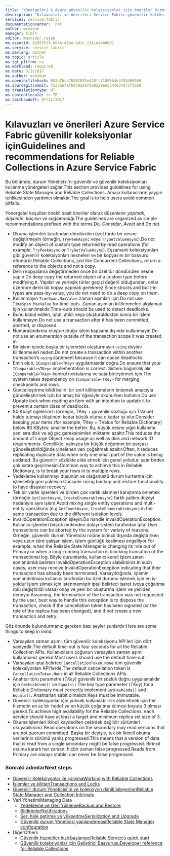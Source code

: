 ```yaml
---
title: "Yönergeleri & Azure güvenilir koleksiyonlar için öneriler hizmeti doku | Microsoft Docs"
description: "Kılavuzları ve önerileri Service Fabric güvenilir koleksiyonları kullanma"
services: service-fabric
documentationcenter: .net
author: mcoskun
manager: timlt
editor: masnider,rajak
ms.assetid: 62857523-604b-434e-bd1c-2141ea4b00d1
ms.service: service-fabric
ms.devlang: dotnet
ms.topic: article
ms.tgt_pltfrm: na
ms.workload: required
ms.date: 5/3/2017
ms.author: mcoskun
ms.openlocfilehash: 053a7bca76362035e428fc11806b3e4f83d00946
ms.sourcegitcommit: f537befafb079256fba0529ee554c034d73f36b0
ms.translationtype: MT
ms.contentlocale: tr-TR
ms.lasthandoff: 07/11/2017
---
```

# <a name="guidelines-and-recommendations-for-reliable-collections-in-azure-service-fabric"></a><span data-ttu-id="72566-103">Kılavuzları ve önerileri Azure Service Fabric güvenilir koleksiyonlar için</span><span class="sxs-lookup"><span data-stu-id="72566-103">Guidelines and recommendations for Reliable Collections in Azure Service Fabric</span></span>
<span data-ttu-id="72566-104">Bu bölümde, durum Yöneticisi'ni güvenilir ve güvenilir koleksiyonları kullanma yönergeleri sağlar.</span><span class="sxs-lookup"><span data-stu-id="72566-104">This section provides guidelines for using Reliable State Manager and Reliable Collections.</span></span> <span data-ttu-id="72566-105">Amacı kullanıcıların yaygın tehlikesinden yardımcı olmaktır.</span><span class="sxs-lookup"><span data-stu-id="72566-105">The goal is to help users avoid common pitfalls.</span></span>

<span data-ttu-id="72566-106">Yönergeler koşulları önekli basit öneriler olarak düzenlenir *yapmak*, *düşünün*, *kaçının* ve *sağlamadığı*.</span><span class="sxs-lookup"><span data-stu-id="72566-106">The guidelines are organized as simple recommendations prefixed with the terms *Do*, *Consider*, *Avoid* and *Do not*.</span></span>

* <span data-ttu-id="72566-107">Okuma işlemleri tarafından döndürülen özel türde bir nesne değiştirmeyin (örneğin, `TryPeekAsync` veya `TryGetValueAsync`).</span><span class="sxs-lookup"><span data-stu-id="72566-107">Do not modify an object of custom type returned by read operations (for example, `TryPeekAsync` or `TryGetValueAsync`).</span></span> <span data-ttu-id="72566-108">Eşzamanlı koleksiyonları gibi güvenilir koleksiyonları nesneleri ve bir kopyasını bir başvuru döndürür.</span><span class="sxs-lookup"><span data-stu-id="72566-108">Reliable Collections, just like Concurrent Collections, return a reference to the objects and not a copy.</span></span>
* <span data-ttu-id="72566-109">Derin kopyalama değiştirmeden önce bir özel tür döndürülen nesne yapın.</span><span class="sxs-lookup"><span data-stu-id="72566-109">Do deep copy the returned object of a custom type before modifying it.</span></span> <span data-ttu-id="72566-110">Yapılar ve yerleşik türler geçişi değerli olduğundan, onlar üzerinde derin bir kopya yapmak gerekmez.</span><span class="sxs-lookup"><span data-stu-id="72566-110">Since structs and built-in types are pass-by-value, you do not need to do a deep copy on them.</span></span>
* <span data-ttu-id="72566-111">Kullanmayın `TimeSpan.MaxValue` zaman aşımları için.</span><span class="sxs-lookup"><span data-stu-id="72566-111">Do not use `TimeSpan.MaxValue` for time-outs.</span></span> <span data-ttu-id="72566-112">Zaman aşımları kilitlenmeleri algılamak için kullanılmalıdır.</span><span class="sxs-lookup"><span data-stu-id="72566-112">Time-outs should be used to detect deadlocks.</span></span>
* <span data-ttu-id="72566-113">Bunu kabul edilen, iptal, atıldı veya oluşturulduktan sonra bir işlem kullanmayın.</span><span class="sxs-lookup"><span data-stu-id="72566-113">Do not use a transaction after it has been committed, aborted, or disposed.</span></span>
* <span data-ttu-id="72566-114">Numaralandırma oluşturulduğu işlem kapsamı dışında kullanmayın.</span><span class="sxs-lookup"><span data-stu-id="72566-114">Do not use an enumeration outside of the transaction scope it was created in.</span></span>
* <span data-ttu-id="72566-115">Bir işlem içinde başka bir işlemdeki oluşturmayın `using` deyimi kilitlenmeleri neden.</span><span class="sxs-lookup"><span data-stu-id="72566-115">Do not create a transaction within another transaction’s `using` statement because it can cause deadlocks.</span></span>
* <span data-ttu-id="72566-116">Emin olun, `IComparable<TKey>` uygulamasıdır doğru.</span><span class="sxs-lookup"><span data-stu-id="72566-116">Do ensure that your `IComparable<TKey>` implementation is correct.</span></span> <span data-ttu-id="72566-117">Sistem bağımlılık alır `IComparable<TKey>` kontrol noktalarına ve satır birleştirmek için.</span><span class="sxs-lookup"><span data-stu-id="72566-117">The system takes dependency on `IComparable<TKey>` for merging checkpoints and rows.</span></span>
* <span data-ttu-id="72566-118">Güncelleştirme kilidi belirli bir sınıf kilitlenmelerin önlemek amacıyla güncelleştirmek için bir amaç bir öğesiyle okunurken kullanın.</span><span class="sxs-lookup"><span data-stu-id="72566-118">Do use Update lock when reading an item with an intention to update it to prevent a certain class of deadlocks.</span></span>
* <span data-ttu-id="72566-119">80 Kbayt öğelerinizi (örneğin, TKey + güvenilir sözlüğü için TValue) halde tutmayı düşünün: kadar küçük olursa o kadar iyi olur.</span><span class="sxs-lookup"><span data-stu-id="72566-119">Consider keeping your items (for example, TKey + TValue for Reliable Dictionary) below 80 KBytes: smaller the better.</span></span> <span data-ttu-id="72566-120">Bu, büyük nesne yığın kullanımı yanı sıra disk ve ağ g/ç gereksinimleri miktarını azaltır.</span><span class="sxs-lookup"><span data-stu-id="72566-120">This reduces the amount of Large Object Heap usage as well as disk and network IO requirements.</span></span> <span data-ttu-id="72566-121">Genellikle, yalnızca bir küçük değerinin bir parçası güncelleştirildiğinde yinelenen veri çoğaltmak azaltır.</span><span class="sxs-lookup"><span data-stu-id="72566-121">Often, it reduces replicating duplicate data when only one small part of the value is being updated.</span></span> <span data-ttu-id="72566-122">Bu güvenilir sözlükte elde etmek için genel yoludur, satır birden çok satıra geçirmesini.</span><span class="sxs-lookup"><span data-stu-id="72566-122">Common way to achieve this in Reliable Dictionary, is to break your rows in to multiple rows.</span></span>
* <span data-ttu-id="72566-123">Yedekleme kullanmayı düşünün ve olağanüstü durum kurtarma için işlevselliği geri yükleyin.</span><span class="sxs-lookup"><span data-stu-id="72566-123">Consider using backup and restore functionality to have disaster recovery.</span></span>
* <span data-ttu-id="72566-124">Tek bir varlık işlemleri ve birden çok varlık işlemleri karıştırma önlemek (örneğin `GetCountAsync`, `CreateEnumerableAsync`) farklı yalıtım düzeyi nedeniyle aynı işlem.</span><span class="sxs-lookup"><span data-stu-id="72566-124">Avoid mixing single entity operations and multi-entity operations (e.g `GetCountAsync`, `CreateEnumerableAsync`) in the same transaction due to the different isolation levels.</span></span>
* <span data-ttu-id="72566-125">InvalidOperationException işleyin.</span><span class="sxs-lookup"><span data-stu-id="72566-125">Do handle InvalidOperationException.</span></span> <span data-ttu-id="72566-126">Kullanıcı işlemleri birçok nedenden dolayı sistem tarafından iptal.</span><span class="sxs-lookup"><span data-stu-id="72566-126">User transactions can be aborted by the system for variety of reasons.</span></span> <span data-ttu-id="72566-127">Örneğin, güvenilir durum Yöneticisi rolüne birincil dışında değiştirirken veya uzun süre çalışan işlem, işlem günlüğü kesilmesi engelliyor.</span><span class="sxs-lookup"><span data-stu-id="72566-127">For example, when the Reliable State Manager is changing its role out of Primary or when a long-running transaction is blocking truncation of the transactional log.</span></span> <span data-ttu-id="72566-128">Böyle durumlarda, kullanıcı kendi işlem zaten sonlandırıldı belirten InvalidOperationException alabilirsiniz.</span><span class="sxs-lookup"><span data-stu-id="72566-128">In such cases, user may receive InvalidOperationException indicating that their transaction has already been terminated.</span></span> <span data-ttu-id="72566-129">Varsayıldığında, işlemin sonlandırılması kullanıcı tarafından bu özel durumu işlemek için en iyi yoldur işlem silmek için istenmemiştir iptal belirteci işaret (veya çoğaltma rolü değiştirildi varsa) onay ve yeni bir oluşturma işlem ve yeniden deneyin.</span><span class="sxs-lookup"><span data-stu-id="72566-129">Assuming, the termination of the transaction was not requested by the user, best way to handle this exception is to dispose the transaction, check if the cancellation token has been signaled (or the role of the replica has been changed), and if not create a new transaction and retry.</span></span>  

<span data-ttu-id="72566-130">Göz önünde bulundurmanız gereken bazı şeyler şunlardır:</span><span class="sxs-lookup"><span data-stu-id="72566-130">Here are some things to keep in mind:</span></span>

* <span data-ttu-id="72566-131">Varsayılan zaman aşımı, tüm güvenilir koleksiyonu API'leri için dört saniyedir.</span><span class="sxs-lookup"><span data-stu-id="72566-131">The default time-out is four seconds for all the Reliable Collection APIs.</span></span> <span data-ttu-id="72566-132">Kullanıcıların çoğunun varsayılan zaman aşımı kullanmanız gerekir.</span><span class="sxs-lookup"><span data-stu-id="72566-132">Most users should use the default time-out.</span></span>
* <span data-ttu-id="72566-133">Varsayılan iptal belirteci `CancellationToken.None` tüm güvenilir koleksiyonları API'lerde.</span><span class="sxs-lookup"><span data-stu-id="72566-133">The default cancellation token is `CancellationToken.None` in all Reliable Collections APIs.</span></span>
* <span data-ttu-id="72566-134">Anahtar türü parametre (*TKey*) güvenilir bir sözlük doğru uygulamalıdır için `GetHashCode()` ve `Equals()`.</span><span class="sxs-lookup"><span data-stu-id="72566-134">The key type parameter (*TKey*) for a Reliable Dictionary must correctly implement `GetHashCode()` and `Equals()`.</span></span> <span data-ttu-id="72566-135">Anahtarları sabit olmalıdır.</span><span class="sxs-lookup"><span data-stu-id="72566-135">Keys must be immutable.</span></span>
* <span data-ttu-id="72566-136">Güvenilir koleksiyonlar için yüksek kullanılabilirlik elde etmek için her hizmetin en az bir hedef ve en küçük çoğaltma kümesi boyutu 3 olması gerekir.</span><span class="sxs-lookup"><span data-stu-id="72566-136">To achieve high availability for the Reliable Collections, each service should have at least a target and minimum replica set size of 3.</span></span>
* <span data-ttu-id="72566-137">Okuma işlemleri ikincil kaydedilen çekirdek değildir sürümleri okuyabilirsiniz.</span><span class="sxs-lookup"><span data-stu-id="72566-137">Read operations on the secondary may read versions that are not quorum committed.</span></span>
  <span data-ttu-id="72566-138">Başka bir deyişle, tek bir ikincil okuma verilerinin sürümü yanlış progressed.</span><span class="sxs-lookup"><span data-stu-id="72566-138">This means that a version of data that is read from a single secondary might be false progressed.</span></span>
  <span data-ttu-id="72566-139">Birincil okuma kararlı her zaman: hiçbir zaman false progressed.</span><span class="sxs-lookup"><span data-stu-id="72566-139">Reads from Primary are always stable: can never be false progressed.</span></span>

### <a name="next-steps"></a><span data-ttu-id="72566-140">Sonraki adımlar</span><span class="sxs-lookup"><span data-stu-id="72566-140">Next steps</span></span>
* [<span data-ttu-id="72566-141">Güvenilir Koleksiyonlar ile çalışma</span><span class="sxs-lookup"><span data-stu-id="72566-141">Working with Reliable Collections</span></span>](service-fabric-work-with-reliable-collections.md)
* [<span data-ttu-id="72566-142">İşlemler ve kilitleri</span><span class="sxs-lookup"><span data-stu-id="72566-142">Transactions and Locks</span></span>](service-fabric-reliable-services-reliable-collections-transactions-locks.md)
* [<span data-ttu-id="72566-143">Güvenilir durum Yöneticisi'ni ve koleksiyon dahili bileşenleri</span><span class="sxs-lookup"><span data-stu-id="72566-143">Reliable State Manager and Collection Internals</span></span>](service-fabric-reliable-services-reliable-collections-internals.md)
* <span data-ttu-id="72566-144">Veri Yönetimi</span><span class="sxs-lookup"><span data-stu-id="72566-144">Managing Data</span></span>
  * [<span data-ttu-id="72566-145">Yedekleme ve Geri Yükleme</span><span class="sxs-lookup"><span data-stu-id="72566-145">Backup and Restore</span></span>](service-fabric-reliable-services-backup-restore.md)
  * [<span data-ttu-id="72566-146">Bildirimler</span><span class="sxs-lookup"><span data-stu-id="72566-146">Notifications</span></span>](service-fabric-reliable-services-notifications.md)
  * [<span data-ttu-id="72566-147">Seri hale getirme ve yükseltme</span><span class="sxs-lookup"><span data-stu-id="72566-147">Serialization and Upgrade</span></span>](service-fabric-application-upgrade-data-serialization.md)
  * [<span data-ttu-id="72566-148">Güvenilir durum Yöneticisi yapılandırması</span><span class="sxs-lookup"><span data-stu-id="72566-148">Reliable State Manager configuration</span></span>](service-fabric-reliable-services-configuration.md)
* <span data-ttu-id="72566-149">Diğer</span><span class="sxs-lookup"><span data-stu-id="72566-149">Others</span></span>
  * [<span data-ttu-id="72566-150">Güvenilir hizmetler hızlı başlangıç</span><span class="sxs-lookup"><span data-stu-id="72566-150">Reliable Services quick start</span></span>](service-fabric-reliable-services-quick-start.md)
  * [<span data-ttu-id="72566-151">Güvenilir koleksiyonlar için Geliştirici Başvurusu</span><span class="sxs-lookup"><span data-stu-id="72566-151">Developer reference for Reliable Collections</span></span>](https://msdn.microsoft.com/library/azure/microsoft.servicefabric.data.collections.aspx)
